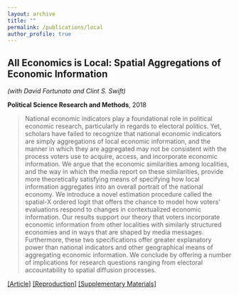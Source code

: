 ```yaml
---
layout: archive
title: ""
permalink: /publications/local
author_profile: true
---
```


## All Economics is Local: Spatial Aggregations of Economic Information

*(with David Fortunato and Clint S. Swift)*

**Political Science Research and Methods**, 2018

> National economic indicators play a foundational role in political economic research, particularly in regards to electoral politics. Yet, scholars have failed to recognize that national economic indicators are simply aggregations of local economic information, and the manner in which they are aggregated may not be consistent with the process voters use to acquire, access, and incorporate economic information. We argue that the economic similarities among localities, and the way in which the media report on these similarities, provide more theoretically satisfying means of specifying how local information aggregates into an overall portrait of the national economy. We introduce a novel estimation procedure called the spatial-X ordered logit that offers the chance to model how voters’ evaluations respond to changes in contextualized economic information. Our results support our theory that voters incorporate economic information from other localities with similarly structured economies and in ways that are shaped by media messages. Furthermore, these two specifications offer greater explanatory power than national indicators and other geographical means of aggregating economic information. We conclude by offering a number of implications for research questions ranging from electoral accountability to spatial diffusion processes.

[[Article]](https://doi.org/10.1017/psrm.2016.26) [[Reproduction]](https://doi.org/10.7910/DVN/VXCUOU) [[Supplementary Materials]](..//files/FSW-AM.pdf)
